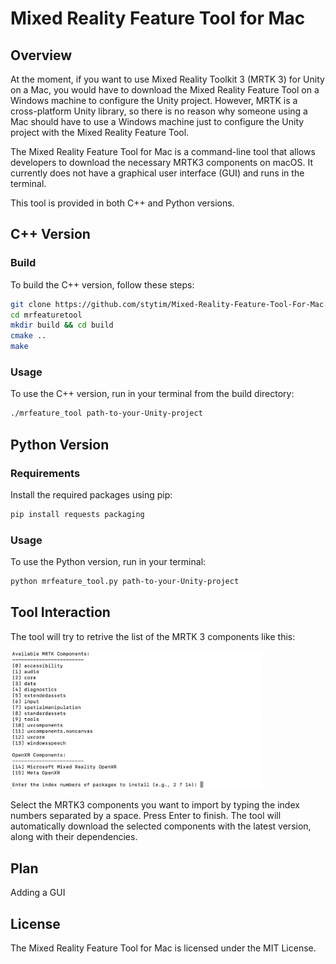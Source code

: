 # Mixed Reality Feature Tool for Mac

## Overview
At the moment, if you want to use Mixed Reality Toolkit 3 (MRTK 3) for Unity on a Mac, you would have to download the Mixed Reality Feature Tool on a Windows machine to configure the Unity project. However, MRTK is a cross-platform Unity library, so there is no reason why someone using a Mac should have to use a Windows machine just to configure the Unity project with the Mixed Reality Feature Tool.

The Mixed Reality Feature Tool for Mac is a command-line tool that allows developers to download the necessary MRTK3 components on macOS. It currently does not have a graphical user interface (GUI) and runs in the terminal.

This tool is provided in both C++ and Python versions.

## C++ Version

### Build
To build the C++ version, follow these steps:
```bash
git clone https://github.com/stytim/Mixed-Reality-Feature-Tool-For-Mac.git mrfeaturetool
cd mrfeaturetool
mkdir build && cd build
cmake ..
make
```

### Usage
To use the C++ version, run in your terminal from the build directory:
```bash
./mrfeature_tool path-to-your-Unity-project
```

## Python Version 

### Requirements 
Install the required packages using pip:
```bash
pip install requests packaging
```
### Usage 
To use the Python version, run in your terminal: 
```bash
python mrfeature_tool.py path-to-your-Unity-project 
```

## Tool Interaction 

The tool will try to retrive the list of the MRTK 3 components like this:
<p align="left">
	<img width="80%" src="image/usage.png">
</p>

Select the MRTK3 components you want to import by typing the index numbers separated by a space. Press Enter to finish.
The tool will automatically download the selected components with the latest version, along with their dependencies.

## Plan
Adding a GUI


## License
The Mixed Reality Feature Tool for Mac is licensed under the MIT License.
